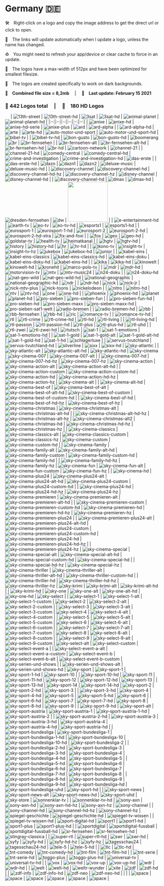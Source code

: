 # Germany 🇩🇪

🛠 Right-click on a logo and copy the image address to get the direct url or click to open.

🔗 The links will update automatically when I update a logo, unless the name has changed.

♻️ You might need to refresh your app/device or clear cache to force in an update.

📐 The logos have a max-width of 512px and have been optimized for smallest filesize.

🖤 The logos are created specifically to work on dark backgrounds.

💾 __Combined file size = 8,2mb__  |  📅 __Last update: February 15 2021__

### 🎨 __442 Logos total__  |  💎 __180 HD Logos__
 
| ![13th-street] | ![13th-street-hd] | ![3sat] | ![3sat-hd] | ![animal-planet] | ![animal-planet-hd] |
|:-:|:-:|:-:|:-:|:-:|:-:|
| ![anixe] | ![anixe-hd] | ![anixe-hd-serie] | ![anixe-plus] | ![ard] | ![ard-alpha] |
| ![ard-alpha-hd] | ![arte] | ![arte-hd] | ![auto-motor-und-sport] | ![auto-motor-und-sport-hd] | ![bibel-tv] |
| ![bibel-tv-hd] | ![bon-gusto] | ![bon-gusto-hd] | ![boomerang] | ![br] | ![br-fernsehen] |
| ![br-fernsehen-alt] | ![br-fernsehen-alt-hd] | ![br-fernsehen-hd] | ![br-hd] | ![cartoon-network] | ![channel-21] |
| ![channel-21-hd] | ![comedy-central] | ![comedy-central-hd] | ![crime-and-investigation] | ![crime-and-investigation-hd] | ![das-erste] |
| ![das-erste-hd] | ![dazn] | ![dazn1] | ![dazn2] | ![deluxe-music] | ![deluxe-music-hd] |
| ![discovery-channel] | ![discovery-channel-hd] | ![discovery-channel-hd-hz] | ![discovery-channel-hz] | ![disney-channel] | ![disney-channel-hd] |
| ![discovery-channel-hd] | ![dmax] | ![dmax-hd] | ![dresden-fernsehen] | ![dw] | <img src=https://raw.githubusercontent.com/Tapiosinn/tv-logos/master/countries/germany/e-entertainment-de.png height="130px"> |
| ![e-entertainment-hd] | ![earth-tv] | ![eo-tv] | ![eo-tv-hd] | ![esports1] | ![esports1-hd] |
| ![eurosport-1] | ![eurosport-1-hd] | ![eurosport-2] | ![eurosport-2-hd] | ![eurosport-2-hd-xtra] | ![fix-and-foxi] |
| ![fox] | ![geo] | ![geo-hd] | ![goldstar-tv] | ![health-tv] | ![heimatkanal] |
| ![hgtv] | ![hgtv-hd] | ![history] | ![history-hd] | ![hr] | ![hr-hd] |
| ![ikono-tv] | ![insight-tv] | ![insight-tv-hz] | ![jukebox] | ![jukebox-hd] | ![junior] |
| ![kabel-eins] | ![kabel-eins-classics] | ![kabel-eins-classics-hd] | ![kabel-eins-doku] | ![kabel-eins-doku-hd] | ![kabel-eins-hd] |
| ![kika] | ![kika-hd] | ![kinowelt] | ![kinowelt-hd] | ![kronehit] | ![marco-polo-tv] |
| ![mdr] | ![mdr-hd] | ![motorvision-tv] | ![mtv] | ![mtv-music24] | ![n24-doku] |
| ![n24-doku-hd] | ![nat-geo-wild] | ![nat-geo-wild-hd] | ![national-geographic] | ![national-geographic-hd] | ![ndr] |
| ![ndr-hd] | ![nick] | ![nick-jr] | ![nick-mtv-plus] | ![nick-toons] | ![nickelodeon] |
| ![nitro] | ![nitro-hd] | ![ntv] | ![ntv-hd] | ![one] | ![one-hd] |
| ![phoenix] | ![phoenix-hd] | ![planet] | ![planet-hd] | ![pro-sieben] | ![pro-sieben-fun] |
| ![pro-sieben-fun-hd] | ![pro-sieben-hd] | ![pro-sieben-maxx] | ![pro-sieben-maxx-hd] | ![pro-sieben-sat1-welt] | ![radio-bremen] |
| ![radio-bremen-hd] | ![rbb] | ![rbb-fernsehen] | ![rbb-hd] | ![ric] | ![romance-tv] |
| ![romance-tv-hd] | ![rtl] | ![rtl-crime] | ![rtl-crime-hd] | ![rtl-hd] | ![rtl-living] |
| ![rtl-living-hd] | ![rtl-passion] | ![rtl-passion-hd] | ![rtl-plus] | ![rtl-plus-hd] | ![rtl-uhd] |
| ![rtl-zwei] | ![rtl-zwei-hd] | ![rtutsch] | ![sat-1] | ![sat-1-emotions] | ![sat-1-emotions-hd] |
| ![sat-1-gold] | ![sat-1-gold-alt] | ![sat-1-gold-alt-hd] | ![sat-1-gold-hd] | ![sat-1-hd] | ![schlagerluxe] |
| ![servus-tvutchland] | ![servus-tvutchland-hd] | ![silverline] | ![sixx] | ![sixx-hd] | ![sky-atlantic] |
| ![sky-atlantic-alt] | ![sky-atlantic-alt-hd] | ![sky-atlantic-hd] | ![sky-cinema] | ![sky-cinema-007] | ![sky-cinema-007-alt] |
| ![sky-cinema-007-hd] | ![sky-cinema-007-hd-hz] | ![sky-cinema-007-hz] | ![sky-cinema-action] | ![sky-cinema-action-alt] | ![sky-cinema-action-alt-hd] |
| ![sky-cinema-action-custom] | ![sky-cinema-action-custom-hd] | ![sky-cinema-action-hd] | ![sky-cinema-action-hd-hz] | ![sky-cinema-action-hz] | ![sky-cinema-alt] |
| ![sky-cinema-alt-hd] | ![sky-cinema-best-of] | ![sky-cinema-best-of-alt] | ![sky-cinema-best-of-alt-hd] | ![sky-cinema-best-of-custom] | ![sky-cinema-best-of-custom-hd] |
| ![sky-cinema-best-of-hd] | ![sky-cinema-best-of-hd-hz] | ![sky-cinema-best-of-hz] | ![sky-cinema-christmas] | ![sky-cinema-christmas-alt] | ![sky-cinema-christmas-alt-hd] |
| ![sky-cinema-christmas-alt-hd-hz] | ![sky-cinema-christmas-alt-hz] | ![sky-cinema-christmas-alt2] | ![sky-cinema-christmas-hd] | ![sky-cinema-christmas-hd-hz] | ![sky-cinema-christmas-hz] |
| ![sky-cinema-classics] | ![sky-cinema-classics-alt] | ![sky-cinema-classics-custom] | ![sky-cinema-classics-hz] | ![sky-cinema-custom] | ![sky-cinema-custom-hd] |
| ![sky-cinema-family] | ![sky-cinema-family-alt] | ![sky-cinema-family-alt-hd] | ![sky-cinema-family-custom] | ![sky-cinema-family-custom-hd] | ![sky-cinema-family-hd] |
| ![sky-cinema-family-hd-hz] | ![sky-cinema-family-hz] | ![sky-cinema-fun] | ![sky-cinema-fun-alt] | ![sky-cinema-fun-custom] | ![sky-cinema-fun-hz] |
| ![sky-cinema-hd] | ![sky-cinema-plus24] | ![sky-cinema-plus24-alt] | ![sky-cinema-plus24-alt-hd] | ![sky-cinema-plus24-custom] | ![sky-cinema-plus24-custom-hd] |
| ![sky-cinema-plus24-hd] | ![sky-cinema-plus24-hd-hz] | ![sky-cinema-plus24-hz] | ![sky-cinema-premieren] | ![sky-cinema-premieren-alt] | ![sky-cinema-premieren-alt-hd] |
| ![sky-cinema-premieren-custom] | ![sky-cinema-premieren-custom-hd] | ![sky-cinema-premieren-hd] | ![sky-cinema-premieren-hd-hz] | ![sky-cinema-premieren-hz] | ![sky-cinema-premieren-plus24] |
| ![sky-cinema-premieren-plus24-alt] | ![sky-cinema-premieren-plus24-alt-hd] | ![sky-cinema-premieren-plus24-custom] | ![sky-cinema-premieren-plus24-custom-hd] | ![sky-cinema-premieren-plus24-hd] | ![sky-cinema-premieren-plus24-hd-hz] |
| ![sky-cinema-premieren-plus24-hz] | ![sky-cinema-special] | ![sky-cinema-special-alt] | ![sky-cinema-special-alt-hd] | ![sky-cinema-special-custom-hd] | ![sky-cinema-special-hd] |
| ![sky-cinema-special-hd-hz] | ![sky-cinema-special-hz] | ![sky-cinema-thriller] | ![sky-cinema-thriller-alt] | ![sky-cinema-thriller-alt-hd] | ![sky-cinema-thriller-custom-hd] |
| ![sky-cinema-thriller-hd] | ![sky-cinema-thriller-hd-hz] | ![sky-cinema-thriller-hz] | ![sky-krimi] | ![sky-krimi-alt] | ![sky-krimi-alt-hd] |
| ![sky-krimi-hd] | ![sky-one] | ![sky-one-alt] | ![sky-one-alt-hd] | ![sky-one-hd] | ![sky-select] |
| ![sky-select-1] | ![sky-select-1-alt] | ![sky-select-1-custom] | ![sky-select-2] | ![sky-select-2-alt] | ![sky-select-2-custom] |
| ![sky-select-3] | ![sky-select-3-alt] | ![sky-select-3-custom] | ![sky-select-4] | ![sky-select-4-alt] | ![sky-select-4-custom] |
| ![sky-select-5] | ![sky-select-5-alt] | ![sky-select-5-custom] | ![sky-select-6] | ![sky-select-6-alt] | ![sky-select-6-custom] |
| ![sky-select-7] | ![sky-select-7-alt] | ![sky-select-7-custom] | ![sky-select-8] | ![sky-select-8-alt] | ![sky-select-8-custom] |
| ![sky-select-9] | ![sky-select-9-alt] | ![sky-select-9-custom] | ![sky-select-alt] | ![sky-select-custom] | ![sky-select-event-a] |
| ![sky-select-event-a-alt] | ![sky-select-event-a-custom] | ![sky-select-event-b] | ![sky-select-event-b-alt] | ![sky-select-event-b-custom] | ![sky-serien-und-shows] |
| ![sky-serien-und-shows-alt] | ![sky-serien-und-shows-hd] | ![sky-sport] | ![sky-sport-1] | ![sky-sport-1-hd] | ![sky-sport-10] |
| ![sky-sport-10-hd] | ![sky-sport-11] | ![sky-sport-11-hd] | ![sky-sport-12] | ![sky-sport-12-hd] | ![sky-sport-13] |
| ![sky-sport-13-hd] | ![sky-sport-14] | ![sky-sport-14-hd] | ![sky-sport-2] | ![sky-sport-2-hd] | ![sky-sport-3] |
| ![sky-sport-3-hd] | ![sky-sport-4] | ![sky-sport-4-hd] | ![sky-sport-5] | ![sky-sport-5-hd] | ![sky-sport-6] |
| ![sky-sport-6-hd] | ![sky-sport-7] | ![sky-sport-7-hd] | ![sky-sport-8] | ![sky-sport-8-hd] | ![sky-sport-9] |
| ![sky-sport-9-hd] | ![sky-sport-alt] | ![sky-sport-austria] | ![sky-sport-austria-1] | ![sky-sport-austria-1-hd] | ![sky-sport-austria-2] |
| ![sky-sport-austria-2-hd] | ![sky-sport-austria-3] | ![sky-sport-austria-3-hd] | ![sky-sport-austria-4] | ![sky-sport-austria-4-hd] | ![sky-sport-austria-hd] |
| ![sky-sport-bundesliga] | ![sky-sport-bundesliga-1] | ![sky-sport-bundesliga-1-hd] | ![sky-sport-bundesliga-10] | ![sky-sport-bundesliga-10-hd] | ![sky-sport-bundesliga-2] |
| ![sky-sport-bundesliga-2-hd] | ![sky-sport-bundesliga-3] | ![sky-sport-bundesliga-3-hd] | ![sky-sport-bundesliga-4] | ![sky-sport-bundesliga-4-hd] | ![sky-sport-bundesliga-5] |
| ![sky-sport-bundesliga-5-hd] | ![sky-sport-bundesliga-6] | ![sky-sport-bundesliga-6-hd] | ![sky-sport-bundesliga-7] | ![sky-sport-bundesliga-7-hd] | ![sky-sport-bundesliga-8] |
| ![sky-sport-bundesliga-8-hd] | ![sky-sport-bundesliga-9] | ![sky-sport-bundesliga-9-hd] | ![sky-sport-bundesliga-hd] | ![sky-sport-bundesliga-uhd] | ![sky-sport-hd] |
| ![sky-sport-news] | ![sky-sport-news-alt] | ![sky-sport-news-hd] | ![sky-sport-uhd] | ![sky-store] | ![sonnenklar-tv] |
| ![sonnenklar-tv-hd] | ![sony-axn] | ![sony-axn-hd] | ![sony-axn-hd-hz] | ![sony-axn-hz] | ![sony-channel] |
| ![sony-channel-hd] | ![sony-channel-hd-hz] | ![sony-channel-hz] | ![spiegel-geschichte] | ![spiegel-geschichte-hd] | ![spiegel-tv-wissen] |
| ![spiegel-tv-wissen-hd] | ![sport-digital-hd] | ![sport1] | ![sport1-hd] | ![sport1-plus] | ![sport1-plus-hd] |
| ![sportdigital] | ![sportdigital-fussball] | ![sportdigital-fussball-hd] | ![sr-fernsehen] | ![sr-fernsehen-hd] | ![stingray-classica] |
| ![super-rtl] | ![super-rtl-hd] | ![swr] | ![swr-hd] | ![syfy] | ![syfy-hd] |
| ![syfy-hd-hz] | ![syfy-hz] | ![tagesschau24] | ![tagesschau24-hd] | ![tele-5] | ![tele-5-hd] |
| ![tlc] | ![tlc-hd] | ![tnt-comedy] | ![tnt-comedy-hd] | ![tnt-film] | ![tnt-film-hd] |
| ![tnt-serie] | ![tnt-serie-hd] | ![toggo-plus] | ![toggo-plus-hd] | ![universal-tv] | ![universal-tv-hd] |
| ![vox] | ![vox-hd] | ![vox-up] | ![vox-up-hd] | ![wdr] | ![wdr-hd] |
| ![welt] | ![welt-hd] | ![weltr-wunder] | ![xite] | ![zdf] | ![zdf-hd] |
| ![zdf-info] | ![zdf-info-hd] | ![zdf-neo] | ![zdf-neo-hd] |  |  |
| ![space] | ![space] | ![space] | ![space] | ![space] | ![space] |

[13th-street]:https://raw.githubusercontent.com/Tapiosinn/tv-logos/master/countries/germany/13th-street-de.png
[13th-street-hd]:https://raw.githubusercontent.com/Tapiosinn/tv-logos/master/countries/germany/hd/13th-street-hd-de.png
[3sat]:https://raw.githubusercontent.com/Tapiosinn/tv-logos/master/countries/germany/3sat-de.png
[3sat-hd]:https://raw.githubusercontent.com/Tapiosinn/tv-logos/master/countries/germany/hd/3sat-hd-de.png
[animal-planet]:https://raw.githubusercontent.com/Tapiosinn/tv-logos/master/countries/germany/animal-planet-de.png
[animal-planet-hd]:https://raw.githubusercontent.com/Tapiosinn/tv-logos/master/countries/germany/hd/animal-planet-hd-de.png
[anixe]:https://raw.githubusercontent.com/Tapiosinn/tv-logos/master/countries/germany/anixe-de.png
[anixe-hd]:https://raw.githubusercontent.com/Tapiosinn/tv-logos/master/countries/germany/hd/anixe-hd-de.png
[anixe-hd-serie]:https://raw.githubusercontent.com/Tapiosinn/tv-logos/master/countries/germany/hd/anixe-hd-serie-de.png
[anixe-plus]:https://raw.githubusercontent.com/Tapiosinn/tv-logos/master/countries/germany/anixe-plus-de.png
[ard]:https://raw.githubusercontent.com/Tapiosinn/tv-logos/master/countries/germany/ard-de.png
[ard-alpha]:https://raw.githubusercontent.com/Tapiosinn/tv-logos/master/countries/germany/ard-alpha-de.png
[ard-alpha-hd]:https://raw.githubusercontent.com/Tapiosinn/tv-logos/master/countries/germany/hd/ard-alpha-hd-de.png
[arte]:https://raw.githubusercontent.com/Tapiosinn/tv-logos/master/countries/germany/arte-de.png
[arte-hd]:https://raw.githubusercontent.com/Tapiosinn/tv-logos/master/countries/germany/hd/arte-hd-de.png
[auto-motor-und-sport]:https://raw.githubusercontent.com/Tapiosinn/tv-logos/master/countries/germany/auto-motor-und-sport-de.png
[auto-motor-und-sport-hd]:https://raw.githubusercontent.com/Tapiosinn/tv-logos/master/countries/germany/hd/auto-motor-und-sport-hd-de.png
[bibel-tv]:https://raw.githubusercontent.com/Tapiosinn/tv-logos/master/countries/germany/bibel-tv-de.png
[bibel-tv-hd]:https://raw.githubusercontent.com/Tapiosinn/tv-logos/master/countries/germany/hd/bibel-tv-hd-de.png
[bon-gusto]:https://raw.githubusercontent.com/Tapiosinn/tv-logos/master/countries/germany/bon-gusto-de.png
[bon-gusto-hd]:https://raw.githubusercontent.com/Tapiosinn/tv-logos/master/countries/germany/hd/bon-gusto-hd-de.png
[boomerang]:https://raw.githubusercontent.com/Tapiosinn/tv-logos/master/countries/germany/boomerang-de.png
[br]:https://raw.githubusercontent.com/Tapiosinn/tv-logos/master/countries/germany/br-de.png
[br-fernsehen]:https://raw.githubusercontent.com/Tapiosinn/tv-logos/master/countries/germany/br-fernsehen-de.png
[br-fernsehen-alt]:https://raw.githubusercontent.com/Tapiosinn/tv-logos/master/countries/germany/br-fernsehen-alt-de.png
[br-fernsehen-alt-hd]:https://raw.githubusercontent.com/Tapiosinn/tv-logos/master/countries/germany/hd/br-fernsehen-alt-hd-de.png
[br-fernsehen-hd]:https://raw.githubusercontent.com/Tapiosinn/tv-logos/master/countries/germany/hd/br-fernsehen-hd-de.png
[br-hd]:https://raw.githubusercontent.com/Tapiosinn/tv-logos/master/countries/germany/hd/br-hd-de.png
[cartoon-network]:https://raw.githubusercontent.com/Tapiosinn/tv-logos/master/countries/germany/cartoon-network-de.png
[channel-21]:https://raw.githubusercontent.com/Tapiosinn/tv-logos/master/countries/germany/channel-21-de.png
[channel-21-hd]:https://raw.githubusercontent.com/Tapiosinn/tv-logos/master/countries/germany/hd/channel-21-hd-de.png
[comedy-central]:https://raw.githubusercontent.com/Tapiosinn/tv-logos/master/countries/germany/comedy-central-de.png
[comedy-central-hd]:https://raw.githubusercontent.com/Tapiosinn/tv-logos/master/countries/germany/hd/comedy-central-hd-de.png
[crime-and-investigation]:https://raw.githubusercontent.com/Tapiosinn/tv-logos/master/countries/germany/crime-and-investigation-de.png
[crime-and-investigation-hd]:https://raw.githubusercontent.com/Tapiosinn/tv-logos/master/countries/germany/hd/crime-and-investigation-hd-de.png
[das-erste]:https://raw.githubusercontent.com/Tapiosinn/tv-logos/master/countries/germany/das-erste-de.png
[das-erste-hd]:https://raw.githubusercontent.com/Tapiosinn/tv-logos/master/countries/germany/hd/das-erste-hd-de.png
[dazn]:https://raw.githubusercontent.com/Tapiosinn/tv-logos/master/countries/germany/dazn-de.png
[dazn1]:https://raw.githubusercontent.com/Tapiosinn/tv-logos/master/countries/germany/dazn1-de.png
[dazn2]:https://raw.githubusercontent.com/Tapiosinn/tv-logos/master/countries/germany/dazn2-de.png
[deluxe-music]:https://raw.githubusercontent.com/Tapiosinn/tv-logos/master/countries/germany/deluxe-music-de.png
[deluxe-music-hd]:https://raw.githubusercontent.com/Tapiosinn/tv-logos/master/countries/germany/hd/deluxe-music-hd-de.png
[discovery-channel]:https://raw.githubusercontent.com/Tapiosinn/tv-logos/master/countries/germany/discovery-channel-de.png
[discovery-channel-hd]:https://raw.githubusercontent.com/Tapiosinn/tv-logos/master/countries/germany/hd/discovery-channel-hd-de.png
[discovery-channel-hd-hz]:https://raw.githubusercontent.com/Tapiosinn/tv-logos/master/countries/germany/hd/discovery-channel-hd-hz-de.png
[discovery-channel-hz]:https://raw.githubusercontent.com/Tapiosinn/tv-logos/master/countries/germany/discovery-channel-hz-de.png
[disney-channel]:https://raw.githubusercontent.com/Tapiosinn/tv-logos/master/countries/germany/disney-channel-de.png
[disney-channel-hd]:https://raw.githubusercontent.com/Tapiosinn/tv-logos/master/countries/germany/hd/disney-channel-hd-de.png
[disney-plus]:https://raw.githubusercontent.com/Tapiosinn/tv-logos/master/countries/germany/disney-plus-de.png
[dmax]:https://raw.githubusercontent.com/Tapiosinn/tv-logos/master/countries/germany/dmax-de.png
[dmax-hd]:https://raw.githubusercontent.com/Tapiosinn/tv-logos/master/countries/germany/hd/dmax-hd-de.png
[dresden-fernsehen]:https://raw.githubusercontent.com/Tapiosinn/tv-logos/master/countries/germany/dresden-fernsehen-de.png
[dw]:https://raw.githubusercontent.com/Tapiosinn/tv-logos/master/countries/germany/dw-de.png
[e-entertainment]:https://raw.githubusercontent.com/Tapiosinn/tv-logos/master/countries/germany/e-entertainment-de.png
[e-entertainment-hd]:https://raw.githubusercontent.com/Tapiosinn/tv-logos/master/countries/germany/hd/e-entertainment-hd-de.png
[earth-tv]:https://raw.githubusercontent.com/Tapiosinn/tv-logos/master/countries/germany/earth-tv-de.png
[eo-tv]:https://raw.githubusercontent.com/Tapiosinn/tv-logos/master/countries/germany/eo-tv-de.png
[eo-tv-hd]:https://raw.githubusercontent.com/Tapiosinn/tv-logos/master/countries/germany/hd/eo-tv-hd-de.png
[esports1]:https://raw.githubusercontent.com/Tapiosinn/tv-logos/master/countries/germany/esports1-de.png
[esports1-hd]:https://raw.githubusercontent.com/Tapiosinn/tv-logos/master/countries/germany/hd/esports1-hd-de.png
[eurosport-1]:https://raw.githubusercontent.com/Tapiosinn/tv-logos/master/countries/germany/eurosport-1-de.png
[eurosport-1-hd]:https://raw.githubusercontent.com/Tapiosinn/tv-logos/master/countries/germany/hd/eurosport-1-hd-de.png
[eurosport-2]:https://raw.githubusercontent.com/Tapiosinn/tv-logos/master/countries/germany/eurosport-2-de.png
[eurosport-2-hd]:https://raw.githubusercontent.com/Tapiosinn/tv-logos/master/countries/germany/hd/eurosport-2-hd-de.png
[eurosport-2-hd-xtra]:https://raw.githubusercontent.com/Tapiosinn/tv-logos/master/countries/germany/hd/eurosport-2-hd-xtra-de.png
[fix-and-foxi]:https://raw.githubusercontent.com/Tapiosinn/tv-logos/master/countries/germany/fix-and-foxi-de.png
[fox]:https://raw.githubusercontent.com/Tapiosinn/tv-logos/master/countries/germany/fox-de.png
[geo]:https://raw.githubusercontent.com/Tapiosinn/tv-logos/master/countries/germany/geo-de.png
[geo-hd]:https://raw.githubusercontent.com/Tapiosinn/tv-logos/master/countries/germany/hd/geo-hd-de.png
[goldstar-tv]:https://raw.githubusercontent.com/Tapiosinn/tv-logos/master/countries/germany/goldstar-tv-de.png
[health-tv]:https://raw.githubusercontent.com/Tapiosinn/tv-logos/master/countries/germany/health-tv-de.png
[heimatkanal]:https://raw.githubusercontent.com/Tapiosinn/tv-logos/master/countries/germany/heimatkanal-de.png
[hgtv]:https://raw.githubusercontent.com/Tapiosinn/tv-logos/master/countries/germany/hgtv-de.png
[hgtv-hd]:https://raw.githubusercontent.com/Tapiosinn/tv-logos/master/countries/germany/hd/hgtv-hd-de.png
[history]:https://raw.githubusercontent.com/Tapiosinn/tv-logos/master/countries/germany/history-de.png
[history-hd]:https://raw.githubusercontent.com/Tapiosinn/tv-logos/master/countries/germany/hd/history-hd-de.png
[hr]:https://raw.githubusercontent.com/Tapiosinn/tv-logos/master/countries/germany/hr-de.png
[hr-hd]:https://raw.githubusercontent.com/Tapiosinn/tv-logos/master/countries/germany/hd/hr-hd-de.png
[ikono-tv]:https://raw.githubusercontent.com/Tapiosinn/tv-logos/master/countries/germany/ikono-tv-de.png
[insight-tv]:https://raw.githubusercontent.com/Tapiosinn/tv-logos/master/countries/germany/insight-tv-de.png
[insight-tv-hz]:https://raw.githubusercontent.com/Tapiosinn/tv-logos/master/countries/germany/insight-tv-hz-de.png
[jukebox]:https://raw.githubusercontent.com/Tapiosinn/tv-logos/master/countries/germany/jukebox-de.png
[jukebox-hd]:https://raw.githubusercontent.com/Tapiosinn/tv-logos/master/countries/germany/hd/jukebox-hd-de.png
[junior]:https://raw.githubusercontent.com/Tapiosinn/tv-logos/master/countries/germany/junior-de.png
[kabel-eins]:https://raw.githubusercontent.com/Tapiosinn/tv-logos/master/countries/germany/kabel-eins-de.png
[kabel-eins-classics]:https://raw.githubusercontent.com/Tapiosinn/tv-logos/master/countries/germany/kabel-eins-classics-de.png
[kabel-eins-classics-hd]:https://raw.githubusercontent.com/Tapiosinn/tv-logos/master/countries/germany/hd/kabel-eins-classics-hd-de.png
[kabel-eins-doku]:https://raw.githubusercontent.com/Tapiosinn/tv-logos/master/countries/germany/kabel-eins-doku-de.png
[kabel-eins-doku-hd]:https://raw.githubusercontent.com/Tapiosinn/tv-logos/master/countries/germany/hd/kabel-eins-doku-hd-de.png
[kabel-eins-hd]:https://raw.githubusercontent.com/Tapiosinn/tv-logos/master/countries/germany/hd/kabel-eins-hd-de.png
[kika]:https://raw.githubusercontent.com/Tapiosinn/tv-logos/master/countries/germany/kika-de.png
[kika-hd]:https://raw.githubusercontent.com/Tapiosinn/tv-logos/master/countries/germany/hd/kika-hd-de.png
[kinowelt]:https://raw.githubusercontent.com/Tapiosinn/tv-logos/master/countries/germany/kinowelt-de.png
[kinowelt-hd]:https://raw.githubusercontent.com/Tapiosinn/tv-logos/master/countries/germany/hd/kinowelt-hd-de.png
[kronehit]:https://raw.githubusercontent.com/Tapiosinn/tv-logos/master/countries/germany/kronehit-de.png
[marco-polo-tv]:https://raw.githubusercontent.com/Tapiosinn/tv-logos/master/countries/germany/marco-polo-tv-de.png
[mdr]:https://raw.githubusercontent.com/Tapiosinn/tv-logos/master/countries/germany/mdr-de.png
[mdr-hd]:https://raw.githubusercontent.com/Tapiosinn/tv-logos/master/countries/germany/hd/mdr-hd-de.png
[motorvision-tv]:https://raw.githubusercontent.com/Tapiosinn/tv-logos/master/countries/germany/motorvision-tv-de.png
[mtv]:https://raw.githubusercontent.com/Tapiosinn/tv-logos/master/countries/germany/mtv-de.png
[mtv-music24]:https://raw.githubusercontent.com/Tapiosinn/tv-logos/master/countries/germany/mtv-music24-de.png
[n24-doku]:https://raw.githubusercontent.com/Tapiosinn/tv-logos/master/countries/germany/n24-doku-de.png
[n24-doku-hd]:https://raw.githubusercontent.com/Tapiosinn/tv-logos/master/countries/germany/hd/n24-doku-hd-de.png
[nat-geo-wild]:https://raw.githubusercontent.com/Tapiosinn/tv-logos/master/countries/germany/nat-geo-wild-de.png
[nat-geo-wild-hd]:https://raw.githubusercontent.com/Tapiosinn/tv-logos/master/countries/germany/hd/nat-geo-wild-hd-de.png
[national-geographic]:https://raw.githubusercontent.com/Tapiosinn/tv-logos/master/countries/germany/national-geographic-de.png
[national-geographic-hd]:https://raw.githubusercontent.com/Tapiosinn/tv-logos/master/countries/germany/hd/national-geographic-hd-de.png
[ndr]:https://raw.githubusercontent.com/Tapiosinn/tv-logos/master/countries/germany/ndr-de.png
[ndr-hd]:https://raw.githubusercontent.com/Tapiosinn/tv-logos/master/countries/germany/hd/ndr-hd-de.png
[nick]:https://raw.githubusercontent.com/Tapiosinn/tv-logos/master/countries/germany/nick-de.png
[nick-jr]:https://raw.githubusercontent.com/Tapiosinn/tv-logos/master/countries/germany/nick-jr-de.png
[nick-mtv-plus]:https://raw.githubusercontent.com/Tapiosinn/tv-logos/master/countries/germany/nick-mtv-plus-de.png
[nick-toons]:https://raw.githubusercontent.com/Tapiosinn/tv-logos/master/countries/germany/nick-toons-de.png
[nickelodeon]:https://raw.githubusercontent.com/Tapiosinn/tv-logos/master/countries/germany/nickelodeon-de.png
[nitro]:https://raw.githubusercontent.com/Tapiosinn/tv-logos/master/countries/germany/nitro-de.png
[nitro-hd]:https://raw.githubusercontent.com/Tapiosinn/tv-logos/master/countries/germany/hd/nitro-hd-de.png
[ntv]:https://raw.githubusercontent.com/Tapiosinn/tv-logos/master/countries/germany/ntv-de.png
[ntv-hd]:https://raw.githubusercontent.com/Tapiosinn/tv-logos/master/countries/germany/hd/ntv-hd-de.png
[one]:https://raw.githubusercontent.com/Tapiosinn/tv-logos/master/countries/germany/one-de.png
[one-hd]:https://raw.githubusercontent.com/Tapiosinn/tv-logos/master/countries/germany/hd/one-hd-de.png
[phoenix]:https://raw.githubusercontent.com/Tapiosinn/tv-logos/master/countries/germany/phoenix-de.png
[phoenix-hd]:https://raw.githubusercontent.com/Tapiosinn/tv-logos/master/countries/germany/hd/phoenix-hd-de.png
[planet]:https://raw.githubusercontent.com/Tapiosinn/tv-logos/master/countries/germany/planet-de.png
[planet-hd]:https://raw.githubusercontent.com/Tapiosinn/tv-logos/master/countries/germany/hd/planet-hd-de.png
[pro-sieben]:https://raw.githubusercontent.com/Tapiosinn/tv-logos/master/countries/germany/pro-sieben-de.png
[pro-sieben-fun]:https://raw.githubusercontent.com/Tapiosinn/tv-logos/master/countries/germany/pro-sieben-fun-de.png
[pro-sieben-fun-hd]:https://raw.githubusercontent.com/Tapiosinn/tv-logos/master/countries/germany/hd/pro-sieben-fun-hd-de.png
[pro-sieben-hd]:https://raw.githubusercontent.com/Tapiosinn/tv-logos/master/countries/germany/hd/pro-sieben-hd-de.png
[pro-sieben-maxx]:https://raw.githubusercontent.com/Tapiosinn/tv-logos/master/countries/germany/pro-sieben-maxx-de.png
[pro-sieben-maxx-hd]:https://raw.githubusercontent.com/Tapiosinn/tv-logos/master/countries/germany/hd/pro-sieben-maxx-hd-de.png
[pro-sieben-sat1-welt]:https://raw.githubusercontent.com/Tapiosinn/tv-logos/master/countries/germany/pro-sieben-sat1-welt-de.png
[radio-bremen]:https://raw.githubusercontent.com/Tapiosinn/tv-logos/master/countries/germany/radio-bremen-de.png
[radio-bremen-hd]:https://raw.githubusercontent.com/Tapiosinn/tv-logos/master/countries/germany/hd/radio-bremen-hd-de.png
[rbb]:https://raw.githubusercontent.com/Tapiosinn/tv-logos/master/countries/germany/rbb-de.png
[rbb-fernsehen]:https://raw.githubusercontent.com/Tapiosinn/tv-logos/master/countries/germany/rbb-fernsehen-de.png
[rbb-hd]:https://raw.githubusercontent.com/Tapiosinn/tv-logos/master/countries/germany/hd/rbb-hd-de.png
[ric]:https://raw.githubusercontent.com/Tapiosinn/tv-logos/master/countries/germany/ric-de.png
[romance-tv]:https://raw.githubusercontent.com/Tapiosinn/tv-logos/master/countries/germany/romance-tv-de.png
[romance-tv-hd]:https://raw.githubusercontent.com/Tapiosinn/tv-logos/master/countries/germany/hd/romance-tv-hd-de.png
[rtl]:https://raw.githubusercontent.com/Tapiosinn/tv-logos/master/countries/germany/rtl-de.png
[rtl-crime]:https://raw.githubusercontent.com/Tapiosinn/tv-logos/master/countries/germany/rtl-crime-de.png
[rtl-crime-hd]:https://raw.githubusercontent.com/Tapiosinn/tv-logos/master/countries/germany/hd/rtl-crime-hd-de.png
[rtl-hd]:https://raw.githubusercontent.com/Tapiosinn/tv-logos/master/countries/germany/hd/rtl-hd-de.png
[rtl-living]:https://raw.githubusercontent.com/Tapiosinn/tv-logos/master/countries/germany/rtl-living-de.png
[rtl-living-hd]:https://raw.githubusercontent.com/Tapiosinn/tv-logos/master/countries/germany/hd/rtl-living-hd-de.png
[rtl-passion]:https://raw.githubusercontent.com/Tapiosinn/tv-logos/master/countries/germany/rtl-passion-de.png
[rtl-passion-hd]:https://raw.githubusercontent.com/Tapiosinn/tv-logos/master/countries/germany/hd/rtl-passion-hd-de.png
[rtl-plus]:https://raw.githubusercontent.com/Tapiosinn/tv-logos/master/countries/germany/rtl-plus-de.png
[rtl-plus-hd]:https://raw.githubusercontent.com/Tapiosinn/tv-logos/master/countries/germany/hd/rtl-plus-hd-de.png
[rtl-uhd]:https://raw.githubusercontent.com/Tapiosinn/tv-logos/master/countries/germany/hd/rtl-uhd-de.png
[rtl-zwei]:https://raw.githubusercontent.com/Tapiosinn/tv-logos/master/countries/germany/rtl-zwei-de.png
[rtl-zwei-hd]:https://raw.githubusercontent.com/Tapiosinn/tv-logos/master/countries/germany/hd/rtl-zwei-hd-de.png
[rtutsch]:https://raw.githubusercontent.com/Tapiosinn/tv-logos/master/countries/germany/rt-deutsch-de.png
[sat-1]:https://raw.githubusercontent.com/Tapiosinn/tv-logos/master/countries/germany/sat-1-de.png
[sat-1-emotions]:https://raw.githubusercontent.com/Tapiosinn/tv-logos/master/countries/germany/sat-1-emotions-de.png
[sat-1-emotions-hd]:https://raw.githubusercontent.com/Tapiosinn/tv-logos/master/countries/germany/hd/sat-1-emotions-hd-de.png
[sat-1-gold]:https://raw.githubusercontent.com/Tapiosinn/tv-logos/master/countries/germany/sat-1-gold-de.png
[sat-1-gold-alt]:https://raw.githubusercontent.com/Tapiosinn/tv-logos/master/countries/germany/sat-1-gold-alt-de.png
[sat-1-gold-alt-hd]:https://raw.githubusercontent.com/Tapiosinn/tv-logos/master/countries/germany/hd/sat-1-gold-alt-hd-de.png
[sat-1-gold-hd]:https://raw.githubusercontent.com/Tapiosinn/tv-logos/master/countries/germany/hd/sat-1-gold-hd-de.png
[sat-1-hd]:https://raw.githubusercontent.com/Tapiosinn/tv-logos/master/countries/germany/hd/sat-1-hd-de.png
[schlagerluxe]:https://raw.githubusercontent.com/Tapiosinn/tv-logos/master/countries/germany/schlager-deluxe-de.png
[servus-tvutchland]:https://raw.githubusercontent.com/Tapiosinn/tv-logos/master/countries/germany/servus-tv-deutchland-de.png
[servus-tvutchland-hd]:https://raw.githubusercontent.com/Tapiosinn/tv-logos/master/countries/germany/hd/servus-tv-deutchland-hd-de.png
[silverline]:https://raw.githubusercontent.com/Tapiosinn/tv-logos/master/countries/germany/silverline-de.png
[sixx]:https://raw.githubusercontent.com/Tapiosinn/tv-logos/master/countries/germany/sixx-de.png
[sixx-hd]:https://raw.githubusercontent.com/Tapiosinn/tv-logos/master/countries/germany/hd/sixx-hd-de.png
[sky-atlantic]:https://raw.githubusercontent.com/Tapiosinn/tv-logos/master/countries/germany/sky-atlantic-de.png
[sky-atlantic-alt]:https://raw.githubusercontent.com/Tapiosinn/tv-logos/master/countries/germany/sky-atlantic-alt-de.png
[sky-atlantic-alt-hd]:https://raw.githubusercontent.com/Tapiosinn/tv-logos/master/countries/germany/hd/sky-atlantic-alt-hd-de.png
[sky-atlantic-hd]:https://raw.githubusercontent.com/Tapiosinn/tv-logos/master/countries/germany/hd/sky-atlantic-hd-de.png
[sky-cinema]:https://raw.githubusercontent.com/Tapiosinn/tv-logos/master/countries/germany/sky-cinema-de.png
[sky-cinema-007]:https://raw.githubusercontent.com/Tapiosinn/tv-logos/master/countries/germany/sky-cinema-007-de.png
[sky-cinema-007-alt]:https://raw.githubusercontent.com/Tapiosinn/tv-logos/master/countries/germany/sky-cinema-007-alt-de.png
[sky-cinema-007-hd]:https://raw.githubusercontent.com/Tapiosinn/tv-logos/master/countries/germany/hd/sky-cinema-007-hd-de.png
[sky-cinema-007-hd-hz]:https://raw.githubusercontent.com/Tapiosinn/tv-logos/master/countries/germany/hd/sky-cinema-007-hd-hz-de.png
[sky-cinema-007-hz]:https://raw.githubusercontent.com/Tapiosinn/tv-logos/master/countries/germany/sky-cinema-007-hz-de.png
[sky-cinema-action]:https://raw.githubusercontent.com/Tapiosinn/tv-logos/master/countries/germany/sky-cinema-action-de.png
[sky-cinema-action-alt]:https://raw.githubusercontent.com/Tapiosinn/tv-logos/master/countries/germany/sky-cinema-action-alt-de.png
[sky-cinema-action-alt-hd]:https://raw.githubusercontent.com/Tapiosinn/tv-logos/master/countries/germany/hd/sky-cinema-action-alt-hd-de.png
[sky-cinema-action-custom]:https://raw.githubusercontent.com/Tapiosinn/tv-logos/master/countries/germany/custom/sky-cinema-action-custom-de.png
[sky-cinema-action-custom-hd]:https://raw.githubusercontent.com/Tapiosinn/tv-logos/master/countries/germany/custom/hd/sky-cinema-action-custom-hd-de.png
[sky-cinema-action-hd]:https://raw.githubusercontent.com/Tapiosinn/tv-logos/master/countries/germany/hd/sky-cinema-action-hd-de.png
[sky-cinema-action-hd-hz]:https://raw.githubusercontent.com/Tapiosinn/tv-logos/master/countries/germany/hd/sky-cinema-action-hd-hz-de.png
[sky-cinema-action-hz]:https://raw.githubusercontent.com/Tapiosinn/tv-logos/master/countries/germany/sky-cinema-action-hz-de.png
[sky-cinema-alt]:https://raw.githubusercontent.com/Tapiosinn/tv-logos/master/countries/germany/sky-cinema-alt-de.png
[sky-cinema-alt-hd]:https://raw.githubusercontent.com/Tapiosinn/tv-logos/master/countries/germany/hd/sky-cinema-alt-hd-de.png
[sky-cinema-best-of]:https://raw.githubusercontent.com/Tapiosinn/tv-logos/master/countries/germany/sky-cinema-best-of-de.png
[sky-cinema-best-of-alt]:https://raw.githubusercontent.com/Tapiosinn/tv-logos/master/countries/germany/sky-cinema-best-of-alt-de.png
[sky-cinema-best-of-alt-hd]:https://raw.githubusercontent.com/Tapiosinn/tv-logos/master/countries/germany/hd/sky-cinema-best-of-alt-hd-de.png
[sky-cinema-best-of-custom]:https://raw.githubusercontent.com/Tapiosinn/tv-logos/master/countries/germany/custom/sky-cinema-best-of-custom-de.png
[sky-cinema-best-of-custom-hd]:https://raw.githubusercontent.com/Tapiosinn/tv-logos/master/countries/germany/custom/hd/sky-cinema-best-of-custom-hd-de.png
[sky-cinema-best-of-hd]:https://raw.githubusercontent.com/Tapiosinn/tv-logos/master/countries/germany/hd/sky-cinema-best-of-hd-de.png
[sky-cinema-best-of-hd-hz]:https://raw.githubusercontent.com/Tapiosinn/tv-logos/master/countries/germany/hd/sky-cinema-best-of-hd-hz-de.png
[sky-cinema-best-of-hz]:https://raw.githubusercontent.com/Tapiosinn/tv-logos/master/countries/germany/sky-cinema-best-of-hz-de.png
[sky-cinema-christmas]:https://raw.githubusercontent.com/Tapiosinn/tv-logos/master/countries/germany/sky-cinema-christmas-de.png
[sky-cinema-christmas-alt]:https://raw.githubusercontent.com/Tapiosinn/tv-logos/master/countries/germany/sky-cinema-christmas-alt-de.png
[sky-cinema-christmas-alt-hd]:https://raw.githubusercontent.com/Tapiosinn/tv-logos/master/countries/germany/hd/sky-cinema-christmas-alt-hd-de.png
[sky-cinema-christmas-alt-hd-hz]:https://raw.githubusercontent.com/Tapiosinn/tv-logos/master/countries/germany/hd/sky-cinema-christmas-alt-hd-hz-de.png
[sky-cinema-christmas-alt-hz]:https://raw.githubusercontent.com/Tapiosinn/tv-logos/master/countries/germany/sky-cinema-christmas-alt-hz-de.png
[sky-cinema-christmas-alt2]:https://raw.githubusercontent.com/Tapiosinn/tv-logos/master/countries/germany/sky-cinema-christmas-alt2-de.png
[sky-cinema-christmas-hd]:https://raw.githubusercontent.com/Tapiosinn/tv-logos/master/countries/germany/hd/sky-cinema-christmas-hd-de.png
[sky-cinema-christmas-hd-hz]:https://raw.githubusercontent.com/Tapiosinn/tv-logos/master/countries/germany/hd/sky-cinema-christmas-hd-hz-de.png
[sky-cinema-christmas-hz]:https://raw.githubusercontent.com/Tapiosinn/tv-logos/master/countries/germany/sky-cinema-christmas-hz-de.png
[sky-cinema-classics]:https://raw.githubusercontent.com/Tapiosinn/tv-logos/master/countries/germany/sky-cinema-classics-de.png
[sky-cinema-classics-alt]:https://raw.githubusercontent.com/Tapiosinn/tv-logos/master/countries/germany/sky-cinema-classics-alt-de.png
[sky-cinema-classics-custom]:https://raw.githubusercontent.com/Tapiosinn/tv-logos/master/countries/germany/custom/sky-cinema-classics-custom-de.png
[sky-cinema-classics-hz]:https://raw.githubusercontent.com/Tapiosinn/tv-logos/master/countries/germany/sky-cinema-classics-hz-de.png
[sky-cinema-custom]:https://raw.githubusercontent.com/Tapiosinn/tv-logos/master/countries/germany/custom/sky-cinema-custom-de.png
[sky-cinema-custom-hd]:https://raw.githubusercontent.com/Tapiosinn/tv-logos/master/countries/germany/custom/hd/sky-cinema-custom-hd-de.png
[sky-cinema-family]:https://raw.githubusercontent.com/Tapiosinn/tv-logos/master/countries/germany/sky-cinema-family-de.png
[sky-cinema-family-alt]:https://raw.githubusercontent.com/Tapiosinn/tv-logos/master/countries/germany/sky-cinema-family-alt-de.png
[sky-cinema-family-alt-hd]:https://raw.githubusercontent.com/Tapiosinn/tv-logos/master/countries/germany/hd/sky-cinema-family-alt-hd-de.png
[sky-cinema-family-custom]:https://raw.githubusercontent.com/Tapiosinn/tv-logos/master/countries/germany/custom/sky-cinema-family-custom-de.png
[sky-cinema-family-custom-hd]:https://raw.githubusercontent.com/Tapiosinn/tv-logos/master/countries/germany/custom/hd/sky-cinema-family-custom-hd-de.png
[sky-cinema-family-hd]:https://raw.githubusercontent.com/Tapiosinn/tv-logos/master/countries/germany/hd/sky-cinema-family-hd-de.png
[sky-cinema-family-hd-hz]:https://raw.githubusercontent.com/Tapiosinn/tv-logos/master/countries/germany/hd/sky-cinema-family-hd-hz-de.png
[sky-cinema-family-hz]:https://raw.githubusercontent.com/Tapiosinn/tv-logos/master/countries/germany/sky-cinema-family-hz-de.png
[sky-cinema-fun]:https://raw.githubusercontent.com/Tapiosinn/tv-logos/master/countries/germany/sky-cinema-fun-de.png
[sky-cinema-fun-alt]:https://raw.githubusercontent.com/Tapiosinn/tv-logos/master/countries/germany/sky-cinema-fun-alt-de.png
[sky-cinema-fun-custom]:https://raw.githubusercontent.com/Tapiosinn/tv-logos/master/countries/germany/custom/sky-cinema-fun-custom-de.png
[sky-cinema-fun-hz]:https://raw.githubusercontent.com/Tapiosinn/tv-logos/master/countries/germany/sky-cinema-fun-hz-de.png
[sky-cinema-hd]:https://raw.githubusercontent.com/Tapiosinn/tv-logos/master/countries/germany/hd/sky-cinema-hd-de.png
[sky-cinema-plus24]:https://raw.githubusercontent.com/Tapiosinn/tv-logos/master/countries/germany/sky-cinema-plus24-de.png
[sky-cinema-plus24-alt]:https://raw.githubusercontent.com/Tapiosinn/tv-logos/master/countries/germany/sky-cinema-plus24-alt-de.png
[sky-cinema-plus24-alt-hd]:https://raw.githubusercontent.com/Tapiosinn/tv-logos/master/countries/germany/hd/sky-cinema-plus24-alt-hd-de.png
[sky-cinema-plus24-custom]:https://raw.githubusercontent.com/Tapiosinn/tv-logos/master/countries/germany/custom/sky-cinema-plus24-custom-de.png
[sky-cinema-plus24-custom-hd]:https://raw.githubusercontent.com/Tapiosinn/tv-logos/master/countries/germany/custom/hd/sky-cinema-plus24-custom-hd-de.png
[sky-cinema-plus24-hd]:https://raw.githubusercontent.com/Tapiosinn/tv-logos/master/countries/germany/hd/sky-cinema-plus24-hd-de.png
[sky-cinema-plus24-hd-hz]:https://raw.githubusercontent.com/Tapiosinn/tv-logos/master/countries/germany/hd/sky-cinema-plus24-hd-hz-de.png
[sky-cinema-plus24-hz]:https://raw.githubusercontent.com/Tapiosinn/tv-logos/master/countries/germany/sky-cinema-plus24-hz-de.png
[sky-cinema-premieren]:https://raw.githubusercontent.com/Tapiosinn/tv-logos/master/countries/germany/sky-cinema-premieren-de.png
[sky-cinema-premieren-alt]:https://raw.githubusercontent.com/Tapiosinn/tv-logos/master/countries/germany/sky-cinema-premieren-alt-de.png
[sky-cinema-premieren-alt-hd]:https://raw.githubusercontent.com/Tapiosinn/tv-logos/master/countries/germany/hd/sky-cinema-premieren-alt-hd-de.png
[sky-cinema-premieren-custom]:https://raw.githubusercontent.com/Tapiosinn/tv-logos/master/countries/germany/custom/sky-cinema-premieren-custom-de.png
[sky-cinema-premieren-custom-hd]:https://raw.githubusercontent.com/Tapiosinn/tv-logos/master/countries/germany/custom/hd/sky-cinema-premieren-custom-hd-de.png
[sky-cinema-premieren-hd]:https://raw.githubusercontent.com/Tapiosinn/tv-logos/master/countries/germany/hd/sky-cinema-premieren-hd-de.png
[sky-cinema-premieren-hd-hz]:https://raw.githubusercontent.com/Tapiosinn/tv-logos/master/countries/germany/hd/sky-cinema-premieren-hd-hz-de.png
[sky-cinema-premieren-hz]:https://raw.githubusercontent.com/Tapiosinn/tv-logos/master/countries/germany/sky-cinema-premieren-hz-de.png
[sky-cinema-premieren-plus24]:https://raw.githubusercontent.com/Tapiosinn/tv-logos/master/countries/germany/sky-cinema-premieren-plus24-de.png
[sky-cinema-premieren-plus24-alt]:https://raw.githubusercontent.com/Tapiosinn/tv-logos/master/countries/germany/sky-cinema-premieren-plus24-alt-de.png
[sky-cinema-premieren-plus24-alt-hd]:https://raw.githubusercontent.com/Tapiosinn/tv-logos/master/countries/germany/hd/sky-cinema-premieren-plus24-alt-hd-de.png
[sky-cinema-premieren-plus24-custom]:https://raw.githubusercontent.com/Tapiosinn/tv-logos/master/countries/germany/custom/sky-cinema-premieren-plus24-custom-de.png
[sky-cinema-premieren-plus24-custom-hd]:https://raw.githubusercontent.com/Tapiosinn/tv-logos/master/countries/germany/custom/hd/sky-cinema-premieren-plus24-custom-hd-de.png
[sky-cinema-premieren-plus24-hd]:https://raw.githubusercontent.com/Tapiosinn/tv-logos/master/countries/germany/hd/sky-cinema-premieren-plus24-hd-de.png
[sky-cinema-premieren-plus24-hd-hz]:https://raw.githubusercontent.com/Tapiosinn/tv-logos/master/countries/germany/hd/sky-cinema-premieren-plus24-hd-hz-de.png
[sky-cinema-premieren-plus24-hz]:https://raw.githubusercontent.com/Tapiosinn/tv-logos/master/countries/germany/sky-cinema-premieren-plus24-hz-de.png
[sky-cinema-special]:https://raw.githubusercontent.com/Tapiosinn/tv-logos/master/countries/germany/sky-cinema-special-de.png
[sky-cinema-special-alt]:https://raw.githubusercontent.com/Tapiosinn/tv-logos/master/countries/germany/sky-cinema-special-alt-de.png
[sky-cinema-special-alt-hd]:https://raw.githubusercontent.com/Tapiosinn/tv-logos/master/countries/germany/hd/sky-cinema-special-alt-hd-de.png
[sky-cinema-special-custom-hd]:https://raw.githubusercontent.com/Tapiosinn/tv-logos/master/countries/germany/custom/hd/sky-cinema-special-custom-hd-de.png
[sky-cinema-special-hd]:https://raw.githubusercontent.com/Tapiosinn/tv-logos/master/countries/germany/hd/sky-cinema-special-hd-de.png
[sky-cinema-special-hd-hz]:https://raw.githubusercontent.com/Tapiosinn/tv-logos/master/countries/germany/hd/sky-cinema-special-hd-hz-de.png
[sky-cinema-special-hz]:https://raw.githubusercontent.com/Tapiosinn/tv-logos/master/countries/germany/sky-cinema-special-hz-de.png
[sky-cinema-thriller]:https://raw.githubusercontent.com/Tapiosinn/tv-logos/master/countries/germany/sky-cinema-thriller-de.png
[sky-cinema-thriller-alt]:https://raw.githubusercontent.com/Tapiosinn/tv-logos/master/countries/germany/sky-cinema-thriller-alt-de.png
[sky-cinema-thriller-alt-hd]:https://raw.githubusercontent.com/Tapiosinn/tv-logos/master/countries/germany/hd/sky-cinema-thriller-alt-hd-de.png
[sky-cinema-thriller-custom-hd]:https://raw.githubusercontent.com/Tapiosinn/tv-logos/master/countries/germany/custom/hd/sky-cinema-thriller-custom-hd-de.png
[sky-cinema-thriller-hd]:https://raw.githubusercontent.com/Tapiosinn/tv-logos/master/countries/germany/hd/sky-cinema-thriller-hd-de.png
[sky-cinema-thriller-hd-hz]:https://raw.githubusercontent.com/Tapiosinn/tv-logos/master/countries/germany/hd/sky-cinema-thriller-hd-hz-de.png
[sky-cinema-thriller-hz]:https://raw.githubusercontent.com/Tapiosinn/tv-logos/master/countries/germany/sky-cinema-thriller-hz-de.png
[sky-krimi]:https://raw.githubusercontent.com/Tapiosinn/tv-logos/master/countries/germany/sky-krimi-de.png
[sky-krimi-alt]:https://raw.githubusercontent.com/Tapiosinn/tv-logos/master/countries/germany/sky-krimi-alt-de.png
[sky-krimi-alt-hd]:https://raw.githubusercontent.com/Tapiosinn/tv-logos/master/countries/germany/hd/sky-krimi-alt-hd-de.png
[sky-krimi-hd]:https://raw.githubusercontent.com/Tapiosinn/tv-logos/master/countries/germany/hd/sky-krimi-hd-de.png
[sky-one]:https://raw.githubusercontent.com/Tapiosinn/tv-logos/master/countries/germany/sky-one-de.png
[sky-one-alt]:https://raw.githubusercontent.com/Tapiosinn/tv-logos/master/countries/germany/sky-one-alt-de.png
[sky-one-alt-hd]:https://raw.githubusercontent.com/Tapiosinn/tv-logos/master/countries/germany/hd/sky-one-alt-hd-de.png
[sky-one-hd]:https://raw.githubusercontent.com/Tapiosinn/tv-logos/master/countries/germany/hd/sky-one-hd-de.png
[sky-select]:https://raw.githubusercontent.com/Tapiosinn/tv-logos/master/countries/germany/sky-select-de.png
[sky-select-1]:https://raw.githubusercontent.com/Tapiosinn/tv-logos/master/countries/germany/sky-select-1-de.png
[sky-select-1-alt]:https://raw.githubusercontent.com/Tapiosinn/tv-logos/master/countries/germany/sky-select-1-alt-de.png
[sky-select-1-custom]:https://raw.githubusercontent.com/Tapiosinn/tv-logos/master/countries/germany/custom/sky-select-1-custom-de.png
[sky-select-2]:https://raw.githubusercontent.com/Tapiosinn/tv-logos/master/countries/germany/sky-select-2-de.png
[sky-select-2-alt]:https://raw.githubusercontent.com/Tapiosinn/tv-logos/master/countries/germany/sky-select-2-alt-de.png
[sky-select-2-custom]:https://raw.githubusercontent.com/Tapiosinn/tv-logos/master/countries/germany/custom/sky-select-2-custom-de.png
[sky-select-3]:https://raw.githubusercontent.com/Tapiosinn/tv-logos/master/countries/germany/sky-select-3-de.png
[sky-select-3-alt]:https://raw.githubusercontent.com/Tapiosinn/tv-logos/master/countries/germany/sky-select-3-alt-de.png
[sky-select-3-custom]:https://raw.githubusercontent.com/Tapiosinn/tv-logos/master/countries/germany/custom/sky-select-3-custom-de.png
[sky-select-4]:https://raw.githubusercontent.com/Tapiosinn/tv-logos/master/countries/germany/sky-select-4-de.png
[sky-select-4-alt]:https://raw.githubusercontent.com/Tapiosinn/tv-logos/master/countries/germany/sky-select-4-alt-de.png
[sky-select-4-custom]:https://raw.githubusercontent.com/Tapiosinn/tv-logos/master/countries/germany/custom/sky-select-4-custom-de.png
[sky-select-5]:https://raw.githubusercontent.com/Tapiosinn/tv-logos/master/countries/germany/sky-select-5-de.png
[sky-select-5-alt]:https://raw.githubusercontent.com/Tapiosinn/tv-logos/master/countries/germany/sky-select-5-alt-de.png
[sky-select-5-custom]:https://raw.githubusercontent.com/Tapiosinn/tv-logos/master/countries/germany/custom/sky-select-5-custom-de.png
[sky-select-6]:https://raw.githubusercontent.com/Tapiosinn/tv-logos/master/countries/germany/sky-select-6-de.png
[sky-select-6-alt]:https://raw.githubusercontent.com/Tapiosinn/tv-logos/master/countries/germany/sky-select-6-alt-de.png
[sky-select-6-custom]:https://raw.githubusercontent.com/Tapiosinn/tv-logos/master/countries/germany/custom/sky-select-6-custom-de.png
[sky-select-7]:https://raw.githubusercontent.com/Tapiosinn/tv-logos/master/countries/germany/sky-select-7-de.png
[sky-select-7-alt]:https://raw.githubusercontent.com/Tapiosinn/tv-logos/master/countries/germany/sky-select-7-alt-de.png
[sky-select-7-custom]:https://raw.githubusercontent.com/Tapiosinn/tv-logos/master/countries/germany/custom/sky-select-7-custom-de.png
[sky-select-8]:https://raw.githubusercontent.com/Tapiosinn/tv-logos/master/countries/germany/sky-select-8-de.png
[sky-select-8-alt]:https://raw.githubusercontent.com/Tapiosinn/tv-logos/master/countries/germany/sky-select-8-alt-de.png
[sky-select-8-custom]:https://raw.githubusercontent.com/Tapiosinn/tv-logos/master/countries/germany/custom/sky-select-8-custom-de.png
[sky-select-9]:https://raw.githubusercontent.com/Tapiosinn/tv-logos/master/countries/germany/sky-select-9-de.png
[sky-select-9-alt]:https://raw.githubusercontent.com/Tapiosinn/tv-logos/master/countries/germany/sky-select-9-alt-de.png
[sky-select-9-custom]:https://raw.githubusercontent.com/Tapiosinn/tv-logos/master/countries/germany/custom/sky-select-9-custom-de.png
[sky-select-alt]:https://raw.githubusercontent.com/Tapiosinn/tv-logos/master/countries/germany/sky-select-alt-de.png
[sky-select-custom]:https://raw.githubusercontent.com/Tapiosinn/tv-logos/master/countries/germany/custom/sky-select-custom-de.png
[sky-select-event-a]:https://raw.githubusercontent.com/Tapiosinn/tv-logos/master/countries/germany/sky-select-event-a-de.png
[sky-select-event-a-alt]:https://raw.githubusercontent.com/Tapiosinn/tv-logos/master/countries/germany/sky-select-event-a-alt-de.png
[sky-select-event-a-custom]:https://raw.githubusercontent.com/Tapiosinn/tv-logos/master/countries/germany/custom/sky-select-event-a-custom-de.png
[sky-select-event-b]:https://raw.githubusercontent.com/Tapiosinn/tv-logos/master/countries/germany/sky-select-event-b-de.png
[sky-select-event-b-alt]:https://raw.githubusercontent.com/Tapiosinn/tv-logos/master/countries/germany/sky-select-event-b-alt-de.png
[sky-select-event-b-custom]:https://raw.githubusercontent.com/Tapiosinn/tv-logos/master/countries/germany/custom/sky-select-event-b-custom-de.png
[sky-serien-und-shows]:https://raw.githubusercontent.com/Tapiosinn/tv-logos/master/countries/germany/sky-serien-und-shows-de.png
[sky-serien-und-shows-alt]:https://raw.githubusercontent.com/Tapiosinn/tv-logos/master/countries/germany/sky-serien-und-shows-alt-de.png
[sky-serien-und-shows-hd]:https://raw.githubusercontent.com/Tapiosinn/tv-logos/master/countries/germany/hd/sky-serien-und-shows-hd-de.png
[sky-sport]:https://raw.githubusercontent.com/Tapiosinn/tv-logos/master/countries/germany/sky-sport/sky-sport-de.png
[sky-sport-1]:https://raw.githubusercontent.com/Tapiosinn/tv-logos/master/countries/germany/sky-sport/sky-sport-1-de.png
[sky-sport-1-hd]:https://raw.githubusercontent.com/Tapiosinn/tv-logos/master/countries/germany/sky-sport/hd/sky-sport-1-hd-de.png
[sky-sport-10]:https://raw.githubusercontent.com/Tapiosinn/tv-logos/master/countries/germany/sky-sport/sky-sport-10-de.png
[sky-sport-10-hd]:https://raw.githubusercontent.com/Tapiosinn/tv-logos/master/countries/germany/sky-sport/hd/sky-sport-10-hd-de.png
[sky-sport-11]:https://raw.githubusercontent.com/Tapiosinn/tv-logos/master/countries/germany/sky-sport/sky-sport-11-de.png
[sky-sport-11-hd]:https://raw.githubusercontent.com/Tapiosinn/tv-logos/master/countries/germany/sky-sport/hd/sky-sport-11-hd-de.png
[sky-sport-12]:https://raw.githubusercontent.com/Tapiosinn/tv-logos/master/countries/germany/sky-sport/sky-sport-12-de.png
[sky-sport-12-hd]:https://raw.githubusercontent.com/Tapiosinn/tv-logos/master/countries/germany/sky-sport/hd/sky-sport-12-hd-de.png
[sky-sport-13]:https://raw.githubusercontent.com/Tapiosinn/tv-logos/master/countries/germany/sky-sport/sky-sport-13-de.png
[sky-sport-13-hd]:https://raw.githubusercontent.com/Tapiosinn/tv-logos/master/countries/germany/sky-sport/hd/sky-sport-13-hd-de.png
[sky-sport-14]:https://raw.githubusercontent.com/Tapiosinn/tv-logos/master/countries/germany/sky-sport/sky-sport-14-de.png
[sky-sport-14-hd]:https://raw.githubusercontent.com/Tapiosinn/tv-logos/master/countries/germany/sky-sport/hd/sky-sport-14-hd-de.png
[sky-sport-2]:https://raw.githubusercontent.com/Tapiosinn/tv-logos/master/countries/germany/sky-sport/sky-sport-2-de.png
[sky-sport-2-hd]:https://raw.githubusercontent.com/Tapiosinn/tv-logos/master/countries/germany/sky-sport/hd/sky-sport-2-hd-de.png
[sky-sport-3]:https://raw.githubusercontent.com/Tapiosinn/tv-logos/master/countries/germany/sky-sport/sky-sport-3-de.png
[sky-sport-3-hd]:https://raw.githubusercontent.com/Tapiosinn/tv-logos/master/countries/germany/sky-sport/hd/sky-sport-3-hd-de.png
[sky-sport-4]:https://raw.githubusercontent.com/Tapiosinn/tv-logos/master/countries/germany/sky-sport/sky-sport-4-de.png
[sky-sport-4-hd]:https://raw.githubusercontent.com/Tapiosinn/tv-logos/master/countries/germany/sky-sport/hd/sky-sport-4-hd-de.png
[sky-sport-5]:https://raw.githubusercontent.com/Tapiosinn/tv-logos/master/countries/germany/sky-sport/sky-sport-5-de.png
[sky-sport-5-hd]:https://raw.githubusercontent.com/Tapiosinn/tv-logos/master/countries/germany/sky-sport/hd/sky-sport-5-hd-de.png
[sky-sport-6]:https://raw.githubusercontent.com/Tapiosinn/tv-logos/master/countries/germany/sky-sport/sky-sport-6-de.png
[sky-sport-6-hd]:https://raw.githubusercontent.com/Tapiosinn/tv-logos/master/countries/germany/sky-sport/hd/sky-sport-6-hd-de.png
[sky-sport-7]:https://raw.githubusercontent.com/Tapiosinn/tv-logos/master/countries/germany/sky-sport/sky-sport-7-de.png
[sky-sport-7-hd]:https://raw.githubusercontent.com/Tapiosinn/tv-logos/master/countries/germany/sky-sport/hd/sky-sport-7-hd-de.png
[sky-sport-8]:https://raw.githubusercontent.com/Tapiosinn/tv-logos/master/countries/germany/sky-sport/sky-sport-8-de.png
[sky-sport-8-hd]:https://raw.githubusercontent.com/Tapiosinn/tv-logos/master/countries/germany/sky-sport/hd/sky-sport-8-hd-de.png
[sky-sport-9]:https://raw.githubusercontent.com/Tapiosinn/tv-logos/master/countries/germany/sky-sport/sky-sport-9-de.png
[sky-sport-9-hd]:https://raw.githubusercontent.com/Tapiosinn/tv-logos/master/countries/germany/sky-sport/hd/sky-sport-9-hd-de.png
[sky-sport-alt]:https://raw.githubusercontent.com/Tapiosinn/tv-logos/master/countries/germany/sky-sport/sky-sport-alt-de.png
[sky-sport-austria]:https://raw.githubusercontent.com/Tapiosinn/tv-logos/master/countries/germany/sky-sport/sky-sport-austria-de.png
[sky-sport-austria-1]:https://raw.githubusercontent.com/Tapiosinn/tv-logos/master/countries/germany/sky-sport/sky-sport-austria-1-de.png
[sky-sport-austria-1-hd]:https://raw.githubusercontent.com/Tapiosinn/tv-logos/master/countries/germany/sky-sport/hd/sky-sport-austria-1-hd-de.png
[sky-sport-austria-2]:https://raw.githubusercontent.com/Tapiosinn/tv-logos/master/countries/germany/sky-sport/sky-sport-austria-2-de.png
[sky-sport-austria-2-hd]:https://raw.githubusercontent.com/Tapiosinn/tv-logos/master/countries/germany/sky-sport/hd/sky-sport-austria-2-hd-de.png
[sky-sport-austria-3]:https://raw.githubusercontent.com/Tapiosinn/tv-logos/master/countries/germany/sky-sport/sky-sport-austria-3-de.png
[sky-sport-austria-3-hd]:https://raw.githubusercontent.com/Tapiosinn/tv-logos/master/countries/germany/sky-sport/hd/sky-sport-austria-3-hd-de.png
[sky-sport-austria-4]:https://raw.githubusercontent.com/Tapiosinn/tv-logos/master/countries/germany/sky-sport/sky-sport-austria-4-de.png
[sky-sport-austria-4-hd]:https://raw.githubusercontent.com/Tapiosinn/tv-logos/master/countries/germany/sky-sport/hd/sky-sport-austria-4-hd-de.png
[sky-sport-austria-hd]:https://raw.githubusercontent.com/Tapiosinn/tv-logos/master/countries/germany/sky-sport/hd/sky-sport-austria-hd-de.png
[sky-sport-bundesliga]:https://raw.githubusercontent.com/Tapiosinn/tv-logos/master/countries/germany/sky-sport/sky-sport-bundesliga-de.png
[sky-sport-bundesliga-1]:https://raw.githubusercontent.com/Tapiosinn/tv-logos/master/countries/germany/sky-sport/sky-sport-bundesliga-1-de.png
[sky-sport-bundesliga-1-hd]:https://raw.githubusercontent.com/Tapiosinn/tv-logos/master/countries/germany/sky-sport/hd/sky-sport-bundesliga-1-hd-de.png
[sky-sport-bundesliga-10]:https://raw.githubusercontent.com/Tapiosinn/tv-logos/master/countries/germany/sky-sport/sky-sport-bundesliga-10-de.png
[sky-sport-bundesliga-10-hd]:https://raw.githubusercontent.com/Tapiosinn/tv-logos/master/countries/germany/sky-sport/hd/sky-sport-bundesliga-10-hd-de.png
[sky-sport-bundesliga-2]:https://raw.githubusercontent.com/Tapiosinn/tv-logos/master/countries/germany/sky-sport/sky-sport-bundesliga-2-de.png
[sky-sport-bundesliga-2-hd]:https://raw.githubusercontent.com/Tapiosinn/tv-logos/master/countries/germany/sky-sport/hd/sky-sport-bundesliga-2-hd-de.png
[sky-sport-bundesliga-3]:https://raw.githubusercontent.com/Tapiosinn/tv-logos/master/countries/germany/sky-sport/sky-sport-bundesliga-3-de.png
[sky-sport-bundesliga-3-hd]:https://raw.githubusercontent.com/Tapiosinn/tv-logos/master/countries/germany/sky-sport/hd/sky-sport-bundesliga-3-hd-de.png
[sky-sport-bundesliga-4]:https://raw.githubusercontent.com/Tapiosinn/tv-logos/master/countries/germany/sky-sport/sky-sport-bundesliga-4-de.png
[sky-sport-bundesliga-4-hd]:https://raw.githubusercontent.com/Tapiosinn/tv-logos/master/countries/germany/sky-sport/hd/sky-sport-bundesliga-4-hd-de.png
[sky-sport-bundesliga-5]:https://raw.githubusercontent.com/Tapiosinn/tv-logos/master/countries/germany/sky-sport/sky-sport-bundesliga-5-de.png
[sky-sport-bundesliga-5-hd]:https://raw.githubusercontent.com/Tapiosinn/tv-logos/master/countries/germany/sky-sport/hd/sky-sport-bundesliga-5-hd-de.png
[sky-sport-bundesliga-6]:https://raw.githubusercontent.com/Tapiosinn/tv-logos/master/countries/germany/sky-sport/sky-sport-bundesliga-6-de.png
[sky-sport-bundesliga-6-hd]:https://raw.githubusercontent.com/Tapiosinn/tv-logos/master/countries/germany/sky-sport/hd/sky-sport-bundesliga-6-hd-de.png
[sky-sport-bundesliga-7]:https://raw.githubusercontent.com/Tapiosinn/tv-logos/master/countries/germany/sky-sport/sky-sport-bundesliga-7-de.png
[sky-sport-bundesliga-7-hd]:https://raw.githubusercontent.com/Tapiosinn/tv-logos/master/countries/germany/sky-sport/hd/sky-sport-bundesliga-7-hd-de.png
[sky-sport-bundesliga-8]:https://raw.githubusercontent.com/Tapiosinn/tv-logos/master/countries/germany/sky-sport/sky-sport-bundesliga-8-de.png
[sky-sport-bundesliga-8-hd]:https://raw.githubusercontent.com/Tapiosinn/tv-logos/master/countries/germany/sky-sport/hd/sky-sport-bundesliga-8-hd-de.png
[sky-sport-bundesliga-9]:https://raw.githubusercontent.com/Tapiosinn/tv-logos/master/countries/germany/sky-sport/sky-sport-bundesliga-9-de.png
[sky-sport-bundesliga-9-hd]:https://raw.githubusercontent.com/Tapiosinn/tv-logos/master/countries/germany/sky-sport/hd/sky-sport-bundesliga-9-hd-de.png
[sky-sport-bundesliga-hd]:https://raw.githubusercontent.com/Tapiosinn/tv-logos/master/countries/germany/sky-sport/hd/sky-sport-bundesliga-hd-de.png
[sky-sport-bundesliga-uhd]:https://raw.githubusercontent.com/Tapiosinn/tv-logos/master/countries/germany/sky-sport/hd/sky-sport-bundesliga-uhd-de.png
[sky-sport-hd]:https://raw.githubusercontent.com/Tapiosinn/tv-logos/master/countries/germany/sky-sport/hd/sky-sport-hd-de.png
[sky-sport-news]:https://raw.githubusercontent.com/Tapiosinn/tv-logos/master/countries/germany/sky-sport/sky-sport-news-de.png
[sky-sport-news-alt]:https://raw.githubusercontent.com/Tapiosinn/tv-logos/master/countries/germany/sky-sport/sky-sport-news-alt-de.png
[sky-sport-news-hd]:https://raw.githubusercontent.com/Tapiosinn/tv-logos/master/countries/germany/sky-sport/hd/sky-sport-news-hd-de.png
[sky-sport-uhd]:https://raw.githubusercontent.com/Tapiosinn/tv-logos/master/countries/germany/sky-sport/hd/sky-sport-uhd-de.png
[sky-store]:https://raw.githubusercontent.com/Tapiosinn/tv-logos/master/countries/germany/sky-store-de.png
[sonnenklar-tv]:https://raw.githubusercontent.com/Tapiosinn/tv-logos/master/countries/germany/sonnenklar-tv-de.png
[sonnenklar-tv-hd]:https://raw.githubusercontent.com/Tapiosinn/tv-logos/master/countries/germany/hd/sonnenklar-tv-hd-de.png
[sony-axn]:https://raw.githubusercontent.com/Tapiosinn/tv-logos/master/countries/germany/sony-axn-de.png
[sony-axn-hd]:https://raw.githubusercontent.com/Tapiosinn/tv-logos/master/countries/germany/hd/sony-axn-hd-de.png
[sony-axn-hd-hz]:https://raw.githubusercontent.com/Tapiosinn/tv-logos/master/countries/germany/hd/sony-axn-hd-hz-de.png
[sony-axn-hz]:https://raw.githubusercontent.com/Tapiosinn/tv-logos/master/countries/germany/sony-axn-hz-de.png
[sony-channel]:https://raw.githubusercontent.com/Tapiosinn/tv-logos/master/countries/germany/sony-channel-de.png
[sony-channel-hd]:https://raw.githubusercontent.com/Tapiosinn/tv-logos/master/countries/germany/hd/sony-channel-hd-de.png
[sony-channel-hd-hz]:https://raw.githubusercontent.com/Tapiosinn/tv-logos/master/countries/germany/hd/sony-channel-hd-hz-de.png
[sony-channel-hz]:https://raw.githubusercontent.com/Tapiosinn/tv-logos/master/countries/germany/sony-channel-hz-de.png
[spiegel-geschichte]:https://raw.githubusercontent.com/Tapiosinn/tv-logos/master/countries/germany/spiegel-geschichte-de.png
[spiegel-geschichte-hd]:https://raw.githubusercontent.com/Tapiosinn/tv-logos/master/countries/germany/hd/spiegel-geschichte-hd-de.png
[spiegel-tv-wissen]:https://raw.githubusercontent.com/Tapiosinn/tv-logos/master/countries/germany/spiegel-tv-wissen-de.png
[spiegel-tv-wissen-hd]:https://raw.githubusercontent.com/Tapiosinn/tv-logos/master/countries/germany/hd/spiegel-tv-wissen-hd-de.png
[sport-digital-hd]:https://raw.githubusercontent.com/Tapiosinn/tv-logos/master/countries/germany/hd/sport-digital-hd-de.png
[sport1]:https://raw.githubusercontent.com/Tapiosinn/tv-logos/master/countries/germany/sport1-de.png
[sport1-hd]:https://raw.githubusercontent.com/Tapiosinn/tv-logos/master/countries/germany/hd/sport1-hd-de.png
[sport1-plus]:https://raw.githubusercontent.com/Tapiosinn/tv-logos/master/countries/germany/sport1-plus-de.png
[sport1-plus-hd]:https://raw.githubusercontent.com/Tapiosinn/tv-logos/master/countries/germany/hd/sport1-plus-hd-de.png
[sportdigital]:https://raw.githubusercontent.com/Tapiosinn/tv-logos/master/countries/germany/sportdigital-de.png
[sportdigital-fussball]:https://raw.githubusercontent.com/Tapiosinn/tv-logos/master/countries/germany/sportdigital-fussball-de.png
[sportdigital-fussball-hd]:https://raw.githubusercontent.com/Tapiosinn/tv-logos/master/countries/germany/hd/sportdigital-fussball-hd-de.png
[sr-fernsehen]:https://raw.githubusercontent.com/Tapiosinn/tv-logos/master/countries/germany/sr-fernsehen-de.png
[sr-fernsehen-hd]:https://raw.githubusercontent.com/Tapiosinn/tv-logos/master/countries/germany/hd/sr-fernsehen-hd-de.png
[stingray-classica]:https://raw.githubusercontent.com/Tapiosinn/tv-logos/master/countries/germany/stingray-classica-de.png
[super-rtl]:https://raw.githubusercontent.com/Tapiosinn/tv-logos/master/countries/germany/super-rtl-de.png
[super-rtl-hd]:https://raw.githubusercontent.com/Tapiosinn/tv-logos/master/countries/germany/hd/super-rtl-hd-de.png
[swr]:https://raw.githubusercontent.com/Tapiosinn/tv-logos/master/countries/germany/swr-de.png
[swr-hd]:https://raw.githubusercontent.com/Tapiosinn/tv-logos/master/countries/germany/hd/swr-hd-de.png
[syfy]:https://raw.githubusercontent.com/Tapiosinn/tv-logos/master/countries/germany/syfy-de.png
[syfy-hd]:https://raw.githubusercontent.com/Tapiosinn/tv-logos/master/countries/germany/hd/syfy-hd-de.png
[syfy-hd-hz]:https://raw.githubusercontent.com/Tapiosinn/tv-logos/master/countries/germany/hd/syfy-hd-hz-de.png
[syfy-hz]:https://raw.githubusercontent.com/Tapiosinn/tv-logos/master/countries/germany/syfy-hz-de.png
[tagesschau24]:https://raw.githubusercontent.com/Tapiosinn/tv-logos/master/countries/germany/tagesschau24-de.png
[tagesschau24-hd]:https://raw.githubusercontent.com/Tapiosinn/tv-logos/master/countries/germany/hd/tagesschau24-hd-de.png
[tele-5]:https://raw.githubusercontent.com/Tapiosinn/tv-logos/master/countries/germany/tele-5-de.png
[tele-5-hd]:https://raw.githubusercontent.com/Tapiosinn/tv-logos/master/countries/germany/hd/tele-5-hd-de.png
[tlc]:https://raw.githubusercontent.com/Tapiosinn/tv-logos/master/countries/germany/tlc-de.png
[tlc-hd]:https://raw.githubusercontent.com/Tapiosinn/tv-logos/master/countries/germany/hd/tlc-hd-de.png
[tnt-comedy]:https://raw.githubusercontent.com/Tapiosinn/tv-logos/master/countries/germany/tnt-comedy-de.png
[tnt-comedy-hd]:https://raw.githubusercontent.com/Tapiosinn/tv-logos/master/countries/germany/hd/tnt-comedy-hd-de.png
[tnt-film]:https://raw.githubusercontent.com/Tapiosinn/tv-logos/master/countries/germany/tnt-film-de.png
[tnt-film-hd]:https://raw.githubusercontent.com/Tapiosinn/tv-logos/master/countries/germany/hd/tnt-film-hd-de.png
[tnt-serie]:https://raw.githubusercontent.com/Tapiosinn/tv-logos/master/countries/germany/tnt-serie-de.png
[tnt-serie-hd]:https://raw.githubusercontent.com/Tapiosinn/tv-logos/master/countries/germany/hd/tnt-serie-hd-de.png
[toggo-plus]:https://raw.githubusercontent.com/Tapiosinn/tv-logos/master/countries/germany/toggo-plus-de.png
[toggo-plus-hd]:https://raw.githubusercontent.com/Tapiosinn/tv-logos/master/countries/germany/hd/toggo-plus-hd-de.png
[universal-tv]:https://raw.githubusercontent.com/Tapiosinn/tv-logos/master/countries/germany/universal-tv-de.png
[universal-tv-hd]:https://raw.githubusercontent.com/Tapiosinn/tv-logos/master/countries/germany/hd/universal-tv-hd-de.png
[vox]:https://raw.githubusercontent.com/Tapiosinn/tv-logos/master/countries/germany/vox-de.png
[vox-hd]:https://raw.githubusercontent.com/Tapiosinn/tv-logos/master/countries/germany/hd/vox-hd-de.png
[vox-up]:https://raw.githubusercontent.com/Tapiosinn/tv-logos/master/countries/germany/vox-up-de.png
[vox-up-hd]:https://raw.githubusercontent.com/Tapiosinn/tv-logos/master/countries/germany/hd/vox-up-hd-de.png
[wdr]:https://raw.githubusercontent.com/Tapiosinn/tv-logos/master/countries/germany/wdr-de.png
[wdr-hd]:https://raw.githubusercontent.com/Tapiosinn/tv-logos/master/countries/germany/hd/wdr-hd-de.png
[welt]:https://raw.githubusercontent.com/Tapiosinn/tv-logos/master/countries/germany/welt-de.png
[welt-hd]:https://raw.githubusercontent.com/Tapiosinn/tv-logos/master/countries/germany/hd/welt-hd-de.png
[weltr-wunder]:https://raw.githubusercontent.com/Tapiosinn/tv-logos/master/countries/germany/welt-der-wunder-de.png
[xite]:https://raw.githubusercontent.com/Tapiosinn/tv-logos/master/countries/germany/xite-de.png
[zdf]:https://raw.githubusercontent.com/Tapiosinn/tv-logos/master/countries/germany/zdf-de.png
[zdf-hd]:https://raw.githubusercontent.com/Tapiosinn/tv-logos/master/countries/germany/hd/zdf-hd-de.png
[zdf-info]:https://raw.githubusercontent.com/Tapiosinn/tv-logos/master/countries/germany/zdf-info-de.png
[zdf-info-hd]:https://raw.githubusercontent.com/Tapiosinn/tv-logos/master/countries/germany/hd/zdf-info-hd-de.png
[zdf-neo]:https://raw.githubusercontent.com/Tapiosinn/tv-logos/master/countries/germany/zdf-neo-de.png
[zdf-neo-hd]:https://raw.githubusercontent.com/Tapiosinn/tv-logos/master/countries/germany/hd/zdf-neo-hd-de.png

[space]:https://github.com/Tapiosinn/tv-logos/blob/master/misc/%CE%A9/space-1500.png
